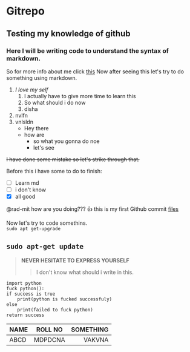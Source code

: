 # Gitrepo
## Testing my knowledge of github
### Here I will be writing code to understand the syntax of markdown.
So for more info about me click [this](https://github.com/Vi-Ku)
Now after seeing this let's try to do something using markdown.
1. *I love my self*
    1. I actually have to give more time to learn this
    2. So what should i do now
    3. disha
2. nvlfn
3. vnlsldn
    -   Hey there
    -   how are 
        -   so what you gonna do noe
        -   let's see

~~I have done some mistake so let's strike through that.~~

Before this i have some to do to finish:
- [ ] Learn md
- [ ] i don't know
- [x] all good
  
@rad-mit how are you doing??? :+1:
this is my first Github commit [files](1.txt)

Now let's try to code somethins.\
`sudo apt get-upgrade`

`sudo apt-get update`
---
> **NEVER HESITATE TO EXPRESS YOURSELF**
> > I don't know what should i write in this.

```
import python
fuck python():
if success is true
    print(python is fucked successfuly)
else
    print(failed to fuck python)
return success

```

| NAME | ROLL NO|SOMETHING|
|:-----|:-------:|----:|
|ABCD|MDPDCNA|VAKVNA|


